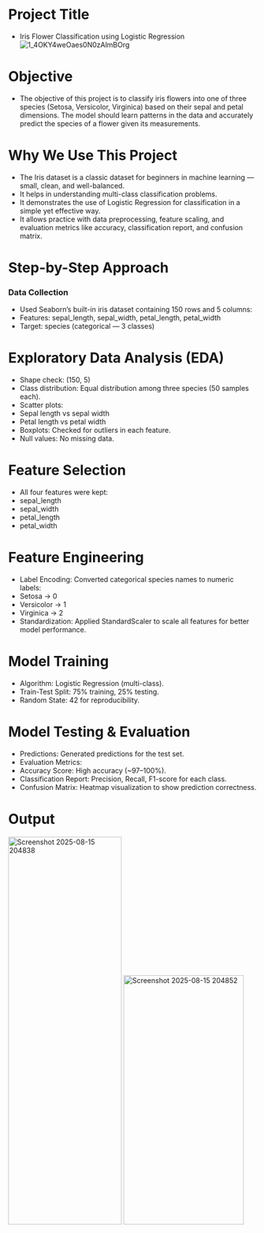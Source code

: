 # Project Title
- Iris Flower Classification using Logistic Regression
![1_4OKY4weOaes0N0zAlmBOrg](https://github.com/user-attachments/assets/273d1bef-351e-4898-8ad3-b0e7082b35cb)
# Objective
- The objective of this project is to classify iris flowers into one of three species (Setosa, Versicolor, Virginica) based on their sepal and petal dimensions. The model should learn patterns in the data and accurately predict the species of a flower given its measurements.
# Why We Use This Project
- The Iris dataset is a classic dataset for beginners in machine learning — small, clean, and well-balanced.
- It helps in understanding multi-class classification problems.
- It demonstrates the use of Logistic Regression for classification in a simple yet effective way.
- It allows practice with data preprocessing, feature scaling, and evaluation metrics like accuracy, classification report, and confusion matrix.
# Step-by-Step Approach
### Data Collection
- Used Seaborn’s built-in iris dataset containing 150 rows and 5 columns:
- Features: sepal_length, sepal_width, petal_length, petal_width
- Target: species (categorical — 3 classes)
# Exploratory Data Analysis (EDA)
- Shape check: (150, 5)
- Class distribution: Equal distribution among three species (50 samples each).
- Scatter plots:
- Sepal length vs sepal width
- Petal length vs petal width
- Boxplots: Checked for outliers in each feature.
- Null values: No missing data.
# Feature Selection
- All four features were kept:
- sepal_length
- sepal_width
- petal_length
- petal_width
# Feature Engineering
- Label Encoding: Converted categorical species names to numeric labels:
- Setosa → 0
- Versicolor → 1
- Virginica → 2
- Standardization: Applied StandardScaler to scale all features for better model performance.
# Model Training
- Algorithm: Logistic Regression (multi-class).
- Train-Test Split: 75% training, 25% testing.
- Random State: 42 for reproducibility.
# Model Testing & Evaluation
- Predictions: Generated predictions for the test set.
- Evaluation Metrics:
- Accuracy Score: High accuracy (~97–100%).
- Classification Report: Precision, Recall, F1-score for each class.
- Confusion Matrix: Heatmap visualization to show prediction correctness.
# Output
<img width="230" height="787" alt="Screenshot 2025-08-15 204838" src="https://github.com/user-attachments/assets/da7e1999-2533-4108-953a-a47b50be42a5" />
<img width="244" height="506" alt="Screenshot 2025-08-15 204852" src="https://github.com/user-attachments/assets/9aa99939-b43a-4751-8e99-f84faa2a3941" />
